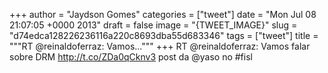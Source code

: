 
+++
author = "Jaydson Gomes"
categories = ["tweet"]
date = "Mon Jul 08 21:07:05 +0000 2013"
draft = false
image = "{TWEET_IMAGE}"
slug = "d74edca128226236116a220c8693dba55d683346"
tags = ["tweet"]
title = """RT @reinaldoferraz: Vamos..."""
+++
RT @reinaldoferraz: Vamos falar sobre DRM http://t.co/ZDa0qCknv3 post da @yaso no #fisl
